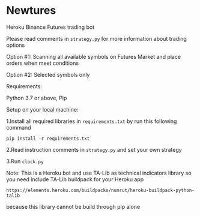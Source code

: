 # Newtures
Heroku Binance Futures trading bot

Please read comments in `strategy.py` for more information about trading options

Option #1: Scanning all available symbols on Futures Market and place orders when meet conditions

Option #2: Selected symbols only

Requirements:

Python 3.7 or above, Pip

Setup on your local machine:

1.Install all required libraries in `requirements.txt` by run this following command 

`pip install -r requirements.txt`

2.Read instruction comments in `strategy.py` and set your own strategy

3.Run `clock.py`

Note: This is a Heroku bot and use TA-Lib as technical indicators library so you need include TA-Lib buildpack for your Heroku app

`https://elements.heroku.com/buildpacks/numrut/heroku-buildpack-python-talib`

because this library cannot be build through pip alone
